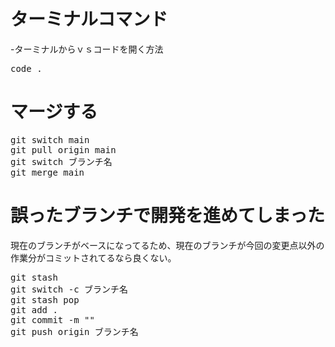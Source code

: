# ターミナルコマンド

-ターミナルからｖｓコードを開く方法

<pre>
code .
</pre>

# マージする

<pre>
git switch main
git pull origin main
git switch ブランチ名
git merge main
</pre>

# 誤ったブランチで開発を進めてしまった

現在のブランチがベースになってるため、現在のブランチが今回の変更点以外の作業分がコミットされてるなら良くない。

<pre>
git stash
git switch -c ブランチ名
git stash pop
git add .
git commit -m ""
git push origin ブランチ名
</pre>
